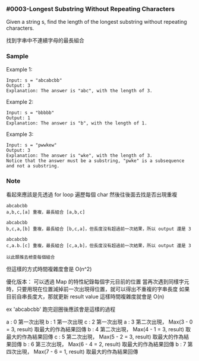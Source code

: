 ### #0003-Longest Substring Without Repeating Characters

Given a string s, find the length of the longest substring without repeating characters.

找到字串中不連續字母的最長組合

### Sample

Example 1:

```
Input: s = "abcabcbb"
Output: 3
Explanation: The answer is "abc", with the length of 3.
```

Example 2:

```
Input: s = "bbbbb"
Output: 1
Explanation: The answer is "b", with the length of 1.
```

Example 3:

```
Input: s = "pwwkew"
Output: 3
Explanation: The answer is "wke", with the length of 3.
Notice that the answer must be a substring, "pwke" is a subsequence and not a substring.
```

### Note

看起來應該是先透過 for loop 遍歷每個 char 然後往後面去找是否出現重複

```
abcabcbb
a,b,c,[a] 重複，最長組合 [a,b,c]

abcabcbb
b,c,a,[b] 重複，最長組合 [b,c,a]，但長度沒有超過前一次結果，所以 output 還是 3

abcabcbb
c,a.b.[c] 重複，最長組合 [c,a,b]，但長度沒有超過前一次結果，所以 output 還是 3

以此類推去檢查每個組合
```

但這樣的方式時間複雜度會是 O(n^2)

優化版本：
可以透過 Map 的特性紀錄每個字元目前的位置
當再次遇到同樣字元時，只要用現在位置減掉前一次出現得位置，就可以得出不重複的字串長度
如果目前自串長度大，那就更新 result value
這樣時間複雜度就會是 O(n)

ex 'abcabcbb' 跑完迴圈後應該會是這樣的過程

a : 0 第一次出現
b : 1 第一次出現
c : 2 第一次出現
a : 3 第二次出現， Max(3 - 0 = 3, result) 取最大的作為結果回傳
b : 4 第二次出現， Max(4 - 1 = 3, result) 取最大的作為結果回傳
c : 5 第二次出現， Max(5 - 2 = 3, result) 取最大的作為結果回傳
b : 6 第三次出現， Max(6 - 4 = 2, result) 取最大的作為結果回傳
b : 7 第四次出現， Max(7 - 6 = 1, result) 取最大的作為結果回傳

